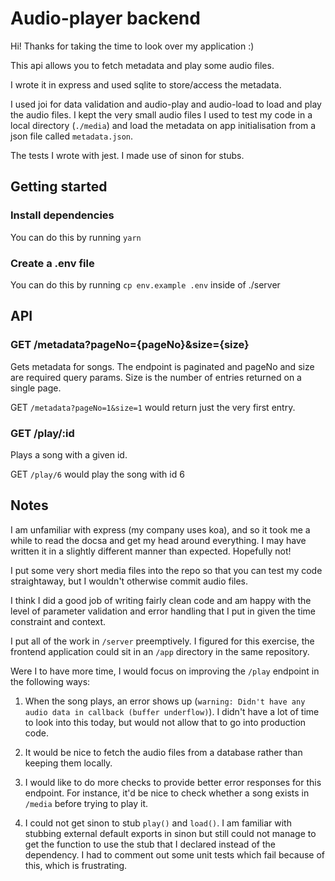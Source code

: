 # Audio-player backend

Hi! Thanks for taking the time to look over my application :)

This api allows you to fetch metadata and play some audio files.

I wrote it in express and used sqlite to store/access the metadata.

I used joi for data validation and audio-play and audio-load to load and play the audio files. I kept the very small audio files I used to test my code in a local directory (`./media`) and load the metadata on app initialisation from a json file called `metadata.json`.

The tests I wrote with jest. I made use of sinon for stubs.

## Getting started

### Install dependencies

You can do this by running `yarn`

### Create a .env file

You can do this by running `cp env.example .env` inside of ./server

## API

### GET /metadata?pageNo={pageNo}&size={size}

Gets metadata for songs. The endpoint is paginated and pageNo and size are required query params. Size is the number of entries returned on a single page.

GET `/metadata?pageNo=1&size=1` would return just the very first entry.

### GET /play/:id

Plays a song with a given id.

GET `/play/6` would play the song with id 6

## Notes

I am unfamiliar with express (my company uses koa), and so it took me a while to read the docsa and get my head around everything. I may have written it in a slightly different manner than expected. Hopefully not!

I put some very short media files into the repo so that you can test my code straightaway, but I wouldn't otherwise commit audio files.

I think I did a good job of writing fairly clean code and am happy with the level of parameter validation and error handling that I put in given the time constraint and context.

I put all of the work in `/server` preemptively. I figured for this exercise, the frontend application could sit in an `/app` directory in the same repository.

Were I to have more time, I would focus on improving the `/play` endpoint in the following ways:

1. When the song plays, an error shows up (`warning: Didn't have any audio data in callback (buffer underflow)`). I didn't have a lot of time to look into this today, but would not allow that to go into production code.

2. It would be nice to fetch the audio files from a database rather than keeping them locally.

3. I would like to do more checks to provide better error responses for this endpoint. For instance, it'd be nice to check whether a song exists in `/media` before trying to play it.

4. I could not get sinon to stub `play()` and `load()`. I am familiar with stubbing external default exports in sinon but still could not manage to get the function to use the stub that I declared instead of the dependency. I had to comment out some unit tests which fail because of this, which is frustrating.
